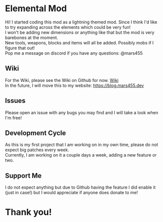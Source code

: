 # Elemental Mod

Hi!
I started coding this mod as a lightning themed mod.
Since I think I'd like to try expanding across the elements which could be very fun!  </br>
I won't be adding new dimensions or anything like that but the mod is very barebones at the moment.  </br>
New tools, weapons, blocks and items will all be added. Possibly mobs if I figure that out! </br>
Pop me a message on discord if you have any questions: @mars455
 
## Wiki

For the Wiki, please see the Wiki on Github for now. [Wiki](https://www.github.com/Mars455/lightning-mod/wiki) </br>
In the future, I will move this to my website: https://blog.mars455.dev  </br>

## Issues

Please open an issue with any bugs you may find and I will take a look when I'm free!

## Development Cycle

As this is my first project that I am working on in my own time, please do not expect big patches every week.  </br>
Currently, I am working on it a couple days a week, adding a new feature or two.

## Support Me

I do not expect anything but due to Github having the feature I did enable it (just in case!) but I would appreciate if anyone does donate to me!

# Thank you!